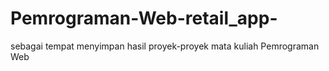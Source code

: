 # Pemrograman-Web-retail_app-
sebagai tempat menyimpan hasil proyek-proyek mata kuliah Pemrograman Web
